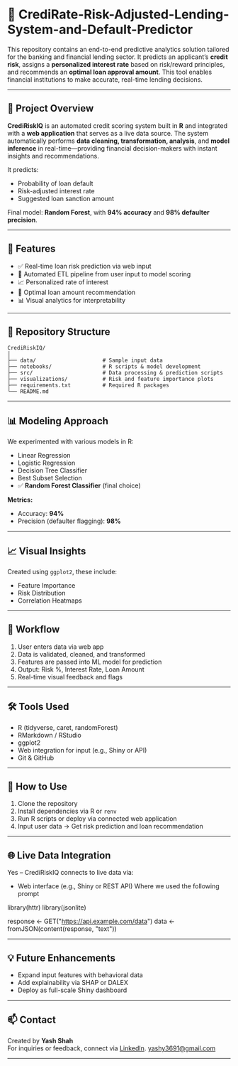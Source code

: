 # 🏦  CrediRate-Risk-Adjusted-Lending-System-and-Default-Predictor

This repository contains an end-to-end predictive analytics solution tailored for the banking and financial lending sector. It predicts an applicant’s **credit risk**, assigns a **personalized interest rate** based on risk/reward principles, and recommends an **optimal loan approval amount**. This tool enables financial institutions to make accurate, real-time lending decisions.

---

## 🚀 Project Overview

**CrediRiskIQ** is an automated credit scoring system built in **R** and integrated with a **web application** that serves as a live data source. The system automatically performs **data cleaning, transformation, analysis**, and **model inference** in real-time—providing financial decision-makers with instant insights and recommendations.

It predicts:
- Probability of loan default
- Risk-adjusted interest rate
- Suggested loan sanction amount

Final model: **Random Forest**, with **94% accuracy** and **98% defaulter precision**.

---

## 🔧 Features

- ✅ Real-time loan risk prediction via web input
- 🔄 Automated ETL pipeline from user input to model scoring
- 📈 Personalized rate of interest
- 🏦 Optimal loan amount recommendation
- 📊 Visual analytics for interpretability

---

## 📁 Repository Structure

```
CrediRiskIQ/
│
├── data/                     # Sample input data
├── notebooks/                # R scripts & model development
├── src/                      # Data processing & prediction scripts
├── visualizations/           # Risk and feature importance plots
├── requirements.txt          # Required R packages
└── README.md
```

---

## 📊 Modeling Approach

We experimented with various models in R:
- Linear Regression
- Logistic Regression
- Decision Tree Classifier
- Best Subset Selection
- ✅ **Random Forest Classifier** (final choice)

**Metrics:**
- Accuracy: **94%**
- Precision (defaulter flagging): **98%**

---

## 📈 Visual Insights

Created using `ggplot2`, these include:
- Feature Importance
- Risk Distribution
- Correlation Heatmaps

---

## 🔄 Workflow

1. User enters data via web app
2. Data is validated, cleaned, and transformed
3. Features are passed into ML model for prediction
4. Output: Risk %, Interest Rate, Loan Amount
5. Real-time visual feedback and flags

---

## 🛠 Tools Used

- R (tidyverse, caret, randomForest)
- RMarkdown / RStudio
- ggplot2
- Web integration for input (e.g., Shiny or API)
- Git & GitHub

---

## 📌 How to Use

1. Clone the repository
2. Install dependencies via R or `renv`
3. Run R scripts or deploy via connected web application
4. Input user data → Get risk prediction and loan recommendation

---

## 🌐 Live Data Integration

Yes – CrediRiskIQ connects to live data via:
- Web interface (e.g., Shiny or REST API)
Where we used the following prompt


library(httr)
library(jsonlite)

response <- GET("https://api.example.com/data")
data <- fromJSON(content(response, "text"))



---

## 💡 Future Enhancements

- Expand input features with behavioral data
- Add explainability via SHAP or DALEX
- Deploy as full-scale Shiny dashboard

---

## 📫 Contact

Created by **Yash Shah**  
For inquiries or feedback, connect via [LinkedIn](https://www.linkedin.com/in/yashshah033).
yashy3691@gmail.com

---
